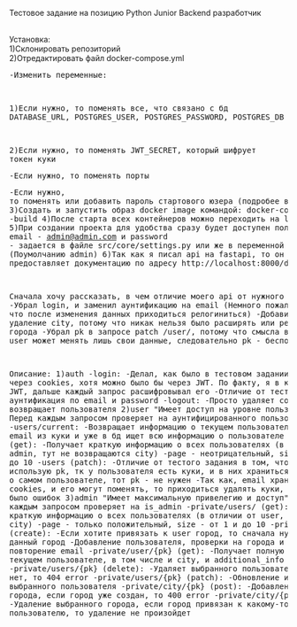 Тестовое задание на позицию Python Junior Backend разработчик


<br>Установка:
<br>1)Склонировать репозиторий
<br>2)Отредактировать файл docker-compose.yml
  <br><pre>-Изменить переменные:
    <br><pre><pre>1)Если нужно, то поменять все, что связано с бд DATABASE_URL, POSTGRES_USER, POSTGRES_PASSWORD, POSTGRES_DB
    <br><pre><pre>2)Если нужно, то поменять JWT_SECRET, который шифрует токен куки
  <br><pre>-Если нужно, то поменять порты
  <br><pre>-Ecли нужно, то поменять или добавить пароль стартового юзера (подробее в п5)
3)Cоздать и запустить образ docker image командой: docker-compose up -build
4)После старта всех контейнеров можно переходить на localhost
5)При создании проекта для удобства сразу будет доступен пользователь, 
  email - admin@admin.com и password - задается в файле src/core/settings.py или же в переменной окружения (Поумолчанию admin)
6)Так как я писал api на fastapi, то он сразу предоставляет документацию по адресу http://localhost:8000/docs

Сначала хочу рассказать, в чем отличие моего api от нужного тестого:
  -Убрал login, и заменил аунтификацию на email (Немного пожалел, потому что после изменения данных приходиться релогиниться)
  -Добавил создание и удаление сity, потому что никак нельзя было расширять или редактировать города
  -Убрал pk в запросе patch /user/, потому что смысла в нем нет, тк user может менять лишь свои данные, следовательно pk - бесполезен

Описание:
1)auth
  -login:
    -Делал, как было в тестовом задании, логин через cookies, хотя можно было бы через JWT.
     По факту, я в куки и клал JWT, дальше каждый запрос расшифровывал его
    -Отличие от тестого задания, аунтификация по email и password
  -logout:
    -Просто удаляет cookies и возвращает пользователя
2)user
  "Имеет доступ на уровне пользователя"
  Перед каждым запросом проверяет на аунтифицированного пользователя
  -users/current:
    -Возвращает информацию о текущем пользователе, берет email из куки и уже в бд ищет всю информацию о пользователе
  -users (get):
    -Получает краткую информацию о всех пользователях (в отличии от admin, тут не возвращаются city)
    -page - неотрицательный, size - от 1 и до 10 
  -users (patch):
    -Отличие от тестого задания в том, что я не использую pk, тк у пользователя есть куки, и в них храниться информация о самом пользователе, тот pk - не нужен
    -Так как, email хранится в cookies, и его могут поменять, то приходиться удалять куки, чтобы не было ошибок
3)admin
  "Имеет максимальную привелегию и доступ"
  Перед каждым запросом проверяет на is_admin
  -private/users/ (get):
    -Возвращает краткую информацию о всех пользователях (в отличии от user, возвращает city)
    -page - только положительный, size - от 1 и до 10 
  -private/users/ (create):
    -Если хотите привязать к user город, то сначала нужно создать данный город
    -Добавление пользователя, проверки на города и на повторение email
  -private/user/{pk} (get):
    -Получает полную информацию о текущем пользователе, в том числе и city, и additional_info
  -private/users/{pk} (delete):
    -Удаляет выбранного пользователя, если нет, то 404 error
  -private/users/{pk} (patch):
    -Обновление информации выбранного пользователя
  -private/city/{pk} (post):
    -Добавление нового города, если город уже создан, то 400 error
  -private/city/{pk} (delete):
    -Удаление выбранного города, если город привязан к какому-то пользователю, то удаление не произойдет
  
